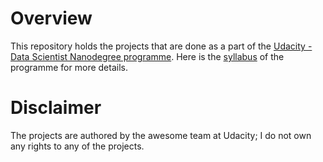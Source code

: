 # Overview

This repository holds the projects that are done as a part of the [Udacity - Data Scientist Nanodegree programme](https://www.udacity.com/course/data-scientist-nanodegree--nd025).
Here is the [syllabus](https://d20vrrgs8k4bvw.cloudfront.net/documents/en-US/Data+Scientist+Nanodegree+Syllabus.pdf) of the programme for more details.

# Disclaimer

The projects are authored by the awesome team at Udacity; I do not own any rights to any of the projects.

